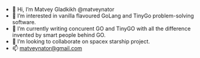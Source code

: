 - 👋 Hi, I’m Matvey Gladkikh @matveynator
- 👀 I’m interested in vanilla flavoured GoLang and TinyGo problem-solving software.
- 🌱 I’m currently writing concurent GO and TinyGO with all the difference invented by smart people behind GO.
- 💞️ I’m looking to collaborate on spacex starship project. 
- 📫 matveynator@gmail.com

<!---
matveynator/matveynator is a ✨ special ✨ repository because its `README.md` (this file) appears on your GitHub profile.
You can click the Preview link to take a look at your changes.
--->
